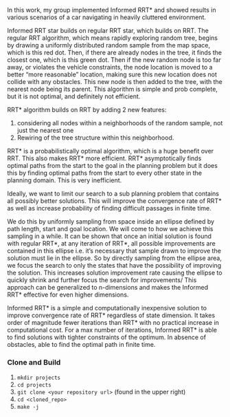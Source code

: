 In this work, my group implemented Informed RRT* and showed results in various scenarios of a car navigating in heavily cluttered environment. 

Informed RRT star builds on regular RRT star, which builds on RRT. The regular RRT algorithm, which means rapidly exploring random tree, begins by drawing a uniformly distributed random sample from the map space, which is this red dot. Then, if there are already nodes in the tree, it finds the closest one, which is this green dot.  Then if the new random node is too far away, or violates the vehicle constraints, the node location is moved to a better “more reasonable” location, making sure this new location does not collide with any obstacles.  This new node is then added to the tree, with the nearest node being its parent. This algorithm is simple and prob complete, but it is not optimal, and definitely not efficient.

RRT* algorithm builds on RRT by adding 2 new features: 
1. considering all nodes within a neighborhoods of the random sample, not just the nearest one
2. Rewiring of the tree structure within this neighborhood. 

RRT* is a probabilistically optimal algorithm, which is a huge benefit over RRT. This also makes RRT* more efficient. RRT* asymptotically finds optimal paths from the start to the goal in the planning problem but it does this by finding optimal paths from the start to every other state in the planning domain. This is very inefficient. 

Ideally, we want to limit our search to a sub planning problem that contains all possibly better solutions. This will improve the convergence rate of RRT* as well as increase probability of finding difficult passages in finite time. 

We do this by uniformly sampling from space inside an ellipse defined by path length, start and goal location. We will come to how we achieve this sampling in a while. It can be shown that once an initial solution is found with regular RRT*, at any iteration of RRT*, all possible improvements are contained in this ellipse i.e. it’s necessary that sample drawn to improve the solution must lie in the ellipse. So by directly sampling from the ellipse area, we focus the search to only the states that have the possibility of improving the solution. This increases solution improvement rate causing the ellipse to quickly shrink and further focus the search for improvements/ This approach can be generalized to n-dimensions and makes the Informed RRT* effective for even higher dimensions. 

Informed RRT* is a simple and computationally inexpensive solution to improve convergence rate of RRT* regardless of state dimension. It takes order of magnitude fewer iterations than RRT* with no practical increase in computational cost. For a max number of iterations, Informed RRT* is able to find solutions with tighter constraints of the optimum. In absence of obstacles, able to find the optimal path in finite time.


### Clone and Build
1. `mkdir projects`
1. `cd projects`
1. `git clone <your repository url>` (found in the upper right)
1. `cd <cloned_repo>`
1. `make -j`
